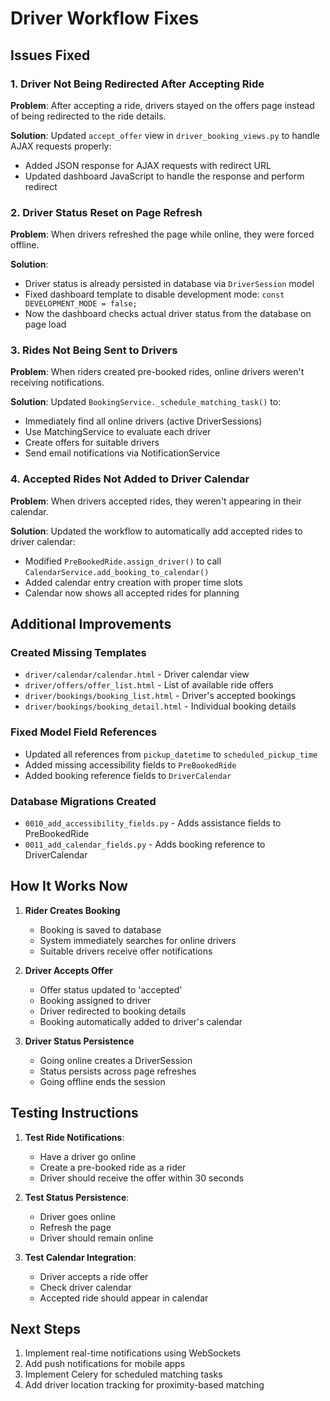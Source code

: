 # Driver Workflow Fixes

## Issues Fixed

### 1. Driver Not Being Redirected After Accepting Ride
**Problem**: After accepting a ride, drivers stayed on the offers page instead of being redirected to the ride details.

**Solution**: Updated `accept_offer` view in `driver_booking_views.py` to handle AJAX requests properly:
- Added JSON response for AJAX requests with redirect URL
- Updated dashboard JavaScript to handle the response and perform redirect

### 2. Driver Status Reset on Page Refresh  
**Problem**: When drivers refreshed the page while online, they were forced offline.

**Solution**: 
- Driver status is already persisted in database via `DriverSession` model
- Fixed dashboard template to disable development mode: `const DEVELOPMENT_MODE = false;`
- Now the dashboard checks actual driver status from the database on page load

### 3. Rides Not Being Sent to Drivers
**Problem**: When riders created pre-booked rides, online drivers weren't receiving notifications.

**Solution**: Updated `BookingService._schedule_matching_task()` to:
- Immediately find all online drivers (active DriverSessions)
- Use MatchingService to evaluate each driver
- Create offers for suitable drivers
- Send email notifications via NotificationService

### 4. Accepted Rides Not Added to Driver Calendar
**Problem**: When drivers accepted rides, they weren't appearing in their calendar.

**Solution**: Updated the workflow to automatically add accepted rides to driver calendar:
- Modified `PreBookedRide.assign_driver()` to call `CalendarService.add_booking_to_calendar()`
- Added calendar entry creation with proper time slots
- Calendar now shows all accepted rides for planning

## Additional Improvements

### Created Missing Templates
- `driver/calendar/calendar.html` - Driver calendar view
- `driver/offers/offer_list.html` - List of available ride offers  
- `driver/bookings/booking_list.html` - Driver's accepted bookings
- `driver/bookings/booking_detail.html` - Individual booking details

### Fixed Model Field References
- Updated all references from `pickup_datetime` to `scheduled_pickup_time`
- Added missing accessibility fields to `PreBookedRide`
- Added booking reference fields to `DriverCalendar`

### Database Migrations Created
- `0010_add_accessibility_fields.py` - Adds assistance fields to PreBookedRide
- `0011_add_calendar_fields.py` - Adds booking reference to DriverCalendar

## How It Works Now

1. **Rider Creates Booking**
   - Booking is saved to database
   - System immediately searches for online drivers
   - Suitable drivers receive offer notifications

2. **Driver Accepts Offer**
   - Offer status updated to 'accepted'
   - Booking assigned to driver
   - Driver redirected to booking details
   - Booking automatically added to driver's calendar

3. **Driver Status Persistence**
   - Going online creates a DriverSession
   - Status persists across page refreshes
   - Going offline ends the session

## Testing Instructions

1. **Test Ride Notifications**:
   - Have a driver go online
   - Create a pre-booked ride as a rider
   - Driver should receive the offer within 30 seconds

2. **Test Status Persistence**:
   - Driver goes online
   - Refresh the page
   - Driver should remain online

3. **Test Calendar Integration**:
   - Driver accepts a ride offer
   - Check driver calendar
   - Accepted ride should appear in calendar

## Next Steps

1. Implement real-time notifications using WebSockets
2. Add push notifications for mobile apps
3. Implement Celery for scheduled matching tasks
4. Add driver location tracking for proximity-based matching